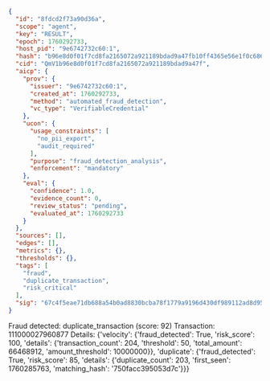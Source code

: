 ```json
{
  "id": "8fdcd2f73a90d36a",
  "scope": "agent",
  "key": "RESULT",
  "epoch": 1760292733,
  "host_pid": "9e6742732c60:1",
  "hash": "b96e8d0f01f7cd8fa2165072a921189bdad9a47fb10ff4365e56e1f0c6861f99",
  "cid": "QmV1b96e8d0f01f7cd8fa2165072a921189bdad9a47f",
  "aicp": {
    "prov": {
      "issuer": "9e6742732c60:1",
      "created_at": 1760292733,
      "method": "automated_fraud_detection",
      "vc_type": "VerifiableCredential"
    },
    "ucon": {
      "usage_constraints": [
        "no_pii_export",
        "audit_required"
      ],
      "purpose": "fraud_detection_analysis",
      "enforcement": "mandatory"
    },
    "eval": {
      "confidence": 1.0,
      "evidence_count": 0,
      "review_status": "pending",
      "evaluated_at": 1760292733
    }
  },
  "sources": [],
  "edges": [],
  "metrics": {},
  "thresholds": {},
  "tags": [
    "fraud",
    "duplicate_transaction",
    "risk_critical"
  ],
  "sig": "67c4f5eae71db688a54b0ad8830bcba78f1779a9196d430df989112ad8d95d37"
}
```

Fraud detected: duplicate_transaction (score: 92)
Transaction: 111000027960877
Details: {'velocity': {'fraud_detected': True, 'risk_score': 100, 'details': {'transaction_count': 204, 'threshold': 50, 'total_amount': 66468912, 'amount_threshold': 10000000}}, 'duplicate': {'fraud_detected': True, 'risk_score': 85, 'details': {'duplicate_count': 203, 'first_seen': 1760285763, 'matching_hash': '750facc395053d7c'}}}